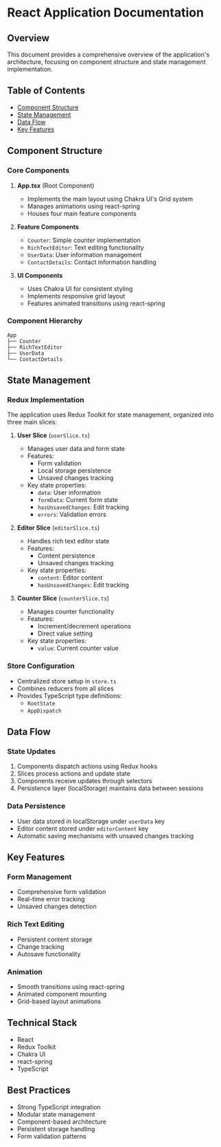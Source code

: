 # React Application Documentation

## Overview
This document provides a comprehensive overview of the application's architecture, focusing on component structure and state management implementation.

## Table of Contents
- [Component Structure](#component-structure)
- [State Management](#state-management)
- [Data Flow](#data-flow)
- [Key Features](#key-features)

## Component Structure

### Core Components
1. **App.tsx** (Root Component)
   - Implements the main layout using Chakra UI's Grid system
   - Manages animations using react-spring
   - Houses four main feature components

2. **Feature Components**
   - `Counter`: Simple counter implementation
   - `RichTextEditor`: Text editing functionality
   - `UserData`: User information management
   - `ContactDetails`: Contact information handling

3. **UI Components**
   - Uses Chakra UI for consistent styling
   - Implements responsive grid layout
   - Features animated transitions using react-spring

### Component Hierarchy
```
App
├── Counter
├── RichTextEditor
├── UserData
└── ContactDetails
```

## State Management

### Redux Implementation
The application uses Redux Toolkit for state management, organized into three main slices:

1. **User Slice** (`userSlice.ts`)
   - Manages user data and form state
   - Features:
     - Form validation
     - Local storage persistence
     - Unsaved changes tracking
   - Key state properties:
     - `data`: User information
     - `formData`: Current form state
     - `hasUnsavedChanges`: Edit tracking
     - `errors`: Validation errors

2. **Editor Slice** (`editorSlice.ts`)
   - Handles rich text editor state
   - Features:
     - Content persistence
     - Unsaved changes tracking
   - Key state properties:
     - `content`: Editor content
     - `hasUnsavedChanges`: Edit tracking

3. **Counter Slice** (`counterSlice.ts`)
   - Manages counter functionality
   - Features:
     - Increment/decrement operations
     - Direct value setting
   - Key state properties:
     - `value`: Current counter value

### Store Configuration
- Centralized store setup in `store.ts`
- Combines reducers from all slices
- Provides TypeScript type definitions:
  - `RootState`
  - `AppDispatch`

## Data Flow

### State Updates
1. Components dispatch actions using Redux hooks
2. Slices process actions and update state
3. Components receive updates through selectors
4. Persistence layer (localStorage) maintains data between sessions

### Data Persistence
- User data stored in localStorage under `userData` key
- Editor content stored under `editorContent` key
- Automatic saving mechanisms with unsaved changes tracking

## Key Features

### Form Management
- Comprehensive form validation
- Real-time error tracking
- Unsaved changes detection

### Rich Text Editing
- Persistent content storage
- Change tracking
- Autosave functionality

### Animation
- Smooth transitions using react-spring
- Animated component mounting
- Grid-based layout animations

## Technical Stack
- React
- Redux Toolkit
- Chakra UI
- react-spring
- TypeScript

## Best Practices
- Strong TypeScript integration
- Modular state management
- Component-based architecture
- Persistent storage handling
- Form validation patterns 